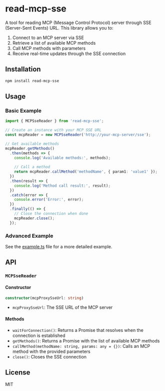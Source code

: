 # read-mcp-sse

A tool for reading MCP (Message Control Protocol) server through SSE (Server-Sent Events) URL. This library allows you to:

1. Connect to an MCP server via SSE
2. Retrieve a list of available MCP methods
3. Call MCP methods with parameters
4. Receive real-time updates through the SSE connection

## Installation

```bash
npm install read-mcp-sse
```

## Usage

### Basic Example

```typescript
import { MCPSseReader } from 'read-mcp-sse';

// Create an instance with your MCP SSE URL
const mcpReader = new MCPSseReader('http://your-mcp-server/sse');

// Get available methods
mcpReader.getMethods()
  .then(methods => {
    console.log('Available methods:', methods);
    
    // Call a method
    return mcpReader.callMethod('methodName', { param1: 'value1' });
  })
  .then(result => {
    console.log('Method call result:', result);
  })
  .catch(error => {
    console.error('Error:', error);
  })
  .finally(() => {
    // Close the connection when done
    mcpReader.close();
  });
```

### Advanced Example

See the [example.ts](./src/example.ts) file for a more detailed example.

## API

### `MCPSseReader`

#### Constructor

```typescript
constructor(mcpProxySseUrl: string)
```

- `mcpProxySseUrl`: The SSE URL of the MCP server

#### Methods

- `waitForConnection()`: Returns a Promise that resolves when the connection is established
- `getMethods()`: Returns a Promise with the list of available MCP methods
- `callMethod(methodName: string, params: any = {})`: Calls an MCP method with the provided parameters
- `close()`: Closes the SSE connection

## License

MIT
